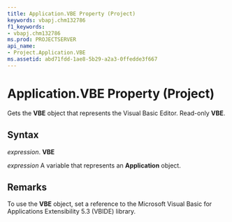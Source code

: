 ```yaml
---
title: Application.VBE Property (Project)
keywords: vbapj.chm132786
f1_keywords:
- vbapj.chm132786
ms.prod: PROJECTSERVER
api_name:
- Project.Application.VBE
ms.assetid: abd71fdd-1ae8-5b29-a2a3-0ffedde3f667
---
```



# Application.VBE Property (Project)

Gets the  **VBE** object that represents the Visual Basic Editor. Read-only **VBE**.


## Syntax

 _expression_. **VBE**

 _expression_ A variable that represents an **Application** object.


## Remarks

To use the  **VBE** object, set a reference to the Microsoft Visual Basic for Applications Extensibility 5.3 (VBIDE) library.


